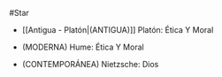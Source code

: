 #Star 

- [[Antigua - Platón|(ANTIGUA)]] Platón: Ética Y Moral

- (MODERNA) Hume: Ética Y Moral

- (CONTEMPORÁNEA) Nietzsche: Dios
